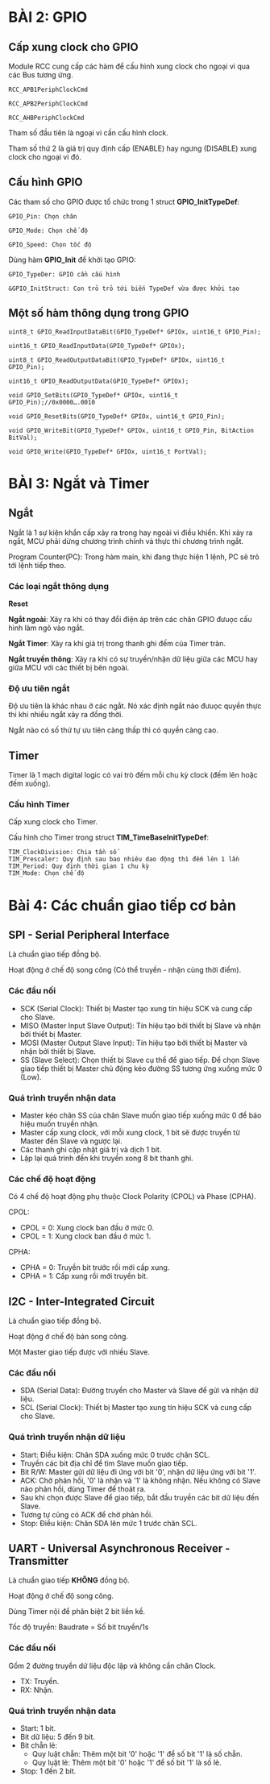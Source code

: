 # BÀI 2: GPIO

## Cấp xung clock cho GPIO
<p>Module RCC cung cấp các hàm để cấu hình xung clock cho ngoại vi qua các Bus tương ứng.</p>

	RCC_APB1PeriphClockCmd

 	RCC_APB2PeriphClockCmd
	
 	RCC_AHBPeriphClockCmd
<p>Tham số đầu tiên là ngoại vi cần cấu hình clock.</p>
<p>Tham số thứ 2 là giá trị quy định cấp (ENABLE) hay ngưng (DISABLE) xung clock cho ngoại vi đó.</p>

## Cấu hình GPIO
<p>Các tham số cho GPIO được tổ chức trong 1 struct <strong>GPIO_InitTypeDef</strong>:</p>

	GPIO_Pin: Chọn chân

 	GPIO_Mode: Chọn chế độ

  	GPIO_Speed: Chọn tốc độ
<p>Dùng hàm <strong>GPIO_Init</strong> để khởi tạo GPIO:</p>

	GPIO_TypeDer: GPIO cần cấu hình

 	&GPIO_InitStruct: Con trỏ trỏ tới biến TypeDef vừa được khởi tạo
## Một số hàm thông dụng trong GPIO

 	uint8_t GPIO_ReadInputDataBit(GPIO_TypeDef* GPIOx, uint16_t GPIO_Pin);
  
	uint16_t GPIO_ReadInputData(GPIO_TypeDef* GPIOx);

	uint8_t GPIO_ReadOutputDataBit(GPIO_TypeDef* GPIOx, uint16_t GPIO_Pin);

	uint16_t GPIO_ReadOutputData(GPIO_TypeDef* GPIOx);

	void GPIO_SetBits(GPIO_TypeDef* GPIOx, uint16_t GPIO_Pin);//0x0000….0010

	void GPIO_ResetBits(GPIO_TypeDef* GPIOx, uint16_t GPIO_Pin);

	void GPIO_WriteBit(GPIO_TypeDef* GPIOx, uint16_t GPIO_Pin, BitAction BitVal);
	
 	void GPIO_Write(GPIO_TypeDef* GPIOx, uint16_t PortVal);


# BÀI 3: Ngắt và Timer

## Ngắt
<p>Ngắt là 1 sự kiện khẩn cấp xảy ra trong hay ngoài vi điều khiển. Khi xảy ra ngắt, MCU phải dừng chương trình chính và thực thi chương trình ngắt.</p>
<p>Program Counter(PC): Trong hàm main, khi đang thực hiện 1 lệnh, PC sẽ trỏ tới lệnh tiếp theo.</p>
<h3> Các loại ngắt thông dụng</h3>
<p><strong>Reset</strong></p>
<p><strong>Ngắt ngoài</strong>: Xảy ra khi có thay đổi điện áp trên các chân GPIO đưuọc cấu hình làm ngõ vào ngắt.</p>
<p><strong>Ngắt Timer</strong>: Xảy ra khi giá trị trong thanh ghi đếm của Timer tràn.</p>
<p><strong>Ngắt truyền thông</strong>: Xảy ra khi có sự truyền/nhận dữ liệu giữa các MCU hay giữa MCU với các thiết bị bên ngoài.</p>

<h3> Độ ưu tiên ngắt</h3>
<p>Độ ưu tiên là khác nhau ở các ngắt. Nó xác định ngắt nào đưuọc quyền thực thi khi nhiều ngắt xảy ra đồng thời.</p>
<p>Ngắt nào có số thứ tự ưu tiên càng thấp thì có quyền càng cao.</p>

## Timer
<p>Timer là 1 mạch digital logic có vai trò đếm mỗi chu kỳ clock (đếm lên hoặc đếm xuống).</p>
<h3> Cấu hình Timer</h3>
<p>Cấp xung clock cho Timer.</p>
<p>Cấu hình cho Timer trong struct <strong>TIM_TimeBaseInitTypeDef</strong>:</p>

	TIM_ClockDivision: Chia tần số
 	TIM_Prescaler: Quy định sau bao nhiêu dao động thì đếm lên 1 lần
  	TIM_Period: Quy định thời gian 1 chu kỳ
   	TIM_Mode: Chọn chế độ

# Bài 4: Các chuẩn giao tiếp cơ bản

## SPI - Serial Peripheral Interface
<p>Là chuẩn giao tiếp đồng bộ.</p>
<p>Hoạt động ở chế độ song công (Có thể truyền - nhận cùng thời điểm).</p>

<h3>Các đầu nối</h3>
<ul>
  <li>SCK (Serial Clock): Thiết bị Master tạo xung tín hiệu SCK và cung cấp cho Slave.</li>
  <li>MISO (Master Input Slave Output): Tín hiệu tạo bởi thiết bị Slave và nhận bởi thiết bị Master.</li>
  <li>MOSI (Master Output Slave Input): Tín hiệu tạo bởi thiết bị Master và nhận bởi thiết bị Slave. </li>
  <li>SS (Slave Select): Chọn thiết bị Slave cụ thể để giao tiếp. Để chọn Slave giao tiếp thiết bị Master chủ động kéo đường SS tương ứng xuống mức 0 (Low).</li>
</ul>

<h3>Quá trình truyền nhận data</h3>
<ul>
  <li>Master kéo chân SS của chân Slave muốn giao tiếp xuống mức 0 để báo hiệu muốn truyền nhận.</li>
  <li>Master cấp xung clock, với mỗi xung clock, 1 bit sẽ được truyền từ Master đến Slave và ngược lại.</li>
  <li>Các thanh ghi cập nhật giá trị và dịch 1 bit.</li>
  <li>Lặp lại quá trình đến khi truyền xong 8 bit thanh ghi.</li>
</ul>

<h3>Các chế độ hoạt động</h3>
<p>Có 4 chế độ hoạt động phụ thuộc Clock Polarity (CPOL) và Phase (CPHA).</p>
<p>CPOL:</p>
<ul>
  <li>CPOL = 0: Xung clock ban đầu ở mức 0.</li>
  <li>CPOL = 1: Xung clock ban đầu ở mức 1.</li>
</ul>
<p>CPHA:</p>
<ul>
  <li>CPHA = 0: Truyền bit trước rồi mới cấp xung.</li>
  <li>CPHA = 1: Cấp xung rồi mới truyền bit.</li>
</ul>

## I2C - Inter-Integrated Circuit
<p>Là chuẩn giao tiếp đồng bộ.</p>
<p>Hoạt động ở chế độ bán song công.</p>
<p>Một Master giao tiếp được với nhiều Slave.</p>

<h3>Các đầu nối</h3>
<ul>
  <li>SDA (Serial Data): Đường truyền cho Master và Slave để gửi và nhận dữ liệu.</li>
  <li>SCL (Serial Clock): Thiết bị Master tạo xung tín hiệu SCK và cung cấp cho Slave.</li>
</ul>

<h3>Quá trình truyền nhận dữ liệu</h3>
<ul>
	<li>Start: Điều kiện: Chân SDA xuống mức 0 trước chân SCL.</li>
  <li>Truyền các bit địa chỉ để tìm Slave muốn giao tiếp.</li>
  <li>Bit R/W: Master gửi dữ liệu đi ứng với bit '0', nhận dữ liệu ứng với bit '1'.</li>
  <li>ACK: Chờ phản hồi, '0' là nhận và '1' là không nhận. Nếu không có Slave nào phản hồi, dùng Timer để thoát ra.</li>
  <li>Sau khi chọn được Slave để giao tiếp, bắt đầu truyền các bit dữ liệu đến Slave.</li>
  <li>Tương tự cũng có ACK để chờ phản hồi.</li>
	<li>Stop: Điều kiện: Chân SDA lên mức 1 trước chân SCL.</li>
</ul>

## UART - Universal Asynchronous Receiver - Transmitter
<p>Là chuẩn giao tiếp <strong>KHÔNG</strong> đồng bộ.</p>
<p>Hoạt động ở chế độ song công.</p>
<p>Dùng Timer nội để phân biệt 2 bit liền kề.</p>
<p>Tốc độ truyền: Baudrate = Số bit truyền/1s</p>

<h3>Các đầu nối</h3>
<p>Gồm 2 đường truyền dứ liệu độc lập và không cần chân Clock.</p>
<ul>
  <li>TX: Truyền.</li>
  <li>RX: Nhận.</li>
</ul>

<h3>Quá trình truyền nhận data</h3>
<ul>
  <li>Start: 1 bit.</li>
  <li>Bit dữ liệu: 5 đến 9 bit.</li>
  <li>Bit chẵn lẻ:
		<ul>
      <li>Quy luật chẵn: Thêm một bit '0' hoặc '1' để số bit '1' là số chẵn.</li>
      <li>Quy luật lẻ: Thêm một bit '0' hoặc '1' để số bit '1' là số lẻ.</li>
    </ul>
	</li>
  <li>Stop: 1 đến 2 bit.</li>
</ul>








  


